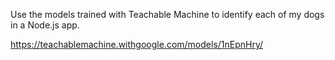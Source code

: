Use the models trained with Teachable Machine to identify each of my dogs in a Node.js app.

https://teachablemachine.withgoogle.com/models/1nEpnHry/
